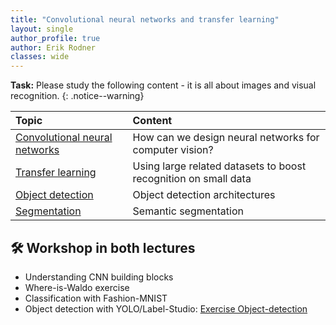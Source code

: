 ```yaml
---
title: "Convolutional neural networks and transfer learning"
layout: single
author_profile: true
author: Erik Rodner
classes: wide
---
```


**Task:** Please study the following content - it is all about images and visual recognition.
{: .notice--warning} 

| Topic | Content | 
| :------------- |  :---------- |
| [Convolutional neural networks](/modules/convnets/convnets.md) | How can we design neural networks for computer vision? |
| [Transfer learning](/modules/transferlearning/transferlearning.md) | Using large related datasets to boost recognition on small data |
| [Object detection](/modules/objdet/objdet.md) | Object detection architectures |
| [Segmentation](/modules/semseg/semseg.md) | Semantic segmentation | 

## 🛠 Workshop in both lectures

* Understanding CNN building blocks
* Where-is-Waldo exercise
* Classification with Fashion-MNIST
* Object detection with YOLO/Label-Studio: [Exercise Object-detection](https://github.com/HTW-Berlin-KI-Werkstatt/ml-lecture-exercise-detection)